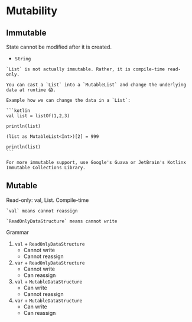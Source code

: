 # Mutability

## Immutable

State cannot be modified after it is created. 

* `String`

~~~admonish warning
`List` is not actually immutable. Rather, it is compile-time read-only.

You can cast a `List` into a `MutableList` and change the underlying data at runtime 😱.

Example how we can change the data in a `List`:

```kotlin
val list = listOf(1,2,3)

println(list)

(list as MutableList<Int>)[2] = 999

println(list)
```

For more immutable support, use Google's Guava or JetBrain's Kotlinx Immutable Collections Library.
~~~

## Mutable

Read-only: val, List. Compile-time

```admonish note
`val` means cannot reassign
```

```admonish note
`ReadOnlyDataStructure` means cannot write
```

Grammar

1. `val` + `ReadOnlyDataStructure`
    - Cannot write
    - Cannot reassign
2. `var` + `ReadOnlyDataStructure`
    - Cannot write
    - Can reassign
3. `val` + `MutableDataStructure`
    - Can write
    - Cannot reassign
4. `var` + `MutableDataStructure`
    - Can write
    - Can reassign
